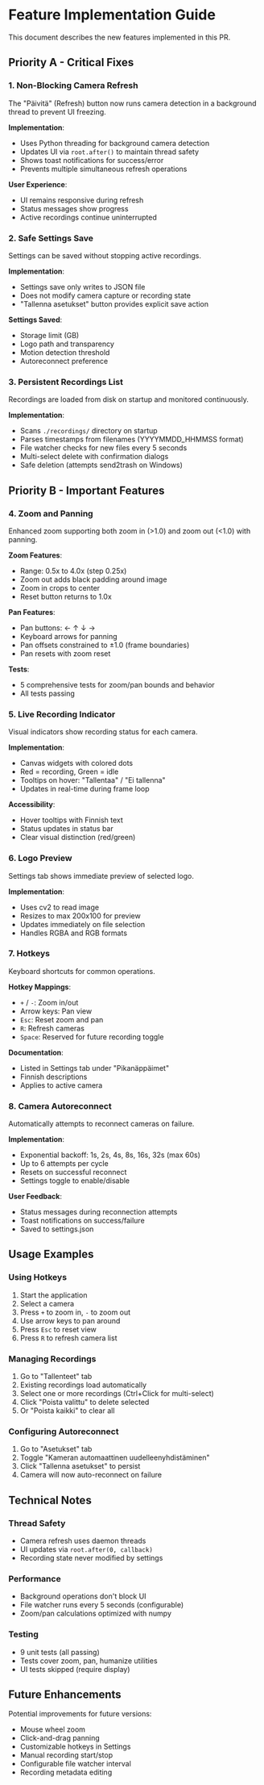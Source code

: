 # Feature Implementation Guide

This document describes the new features implemented in this PR.

## Priority A - Critical Fixes

### 1. Non-Blocking Camera Refresh
The "Päivitä" (Refresh) button now runs camera detection in a background thread to prevent UI freezing.

**Implementation**:
- Uses Python threading for background camera detection
- Updates UI via `root.after()` to maintain thread safety
- Shows toast notifications for success/error
- Prevents multiple simultaneous refresh operations

**User Experience**:
- UI remains responsive during refresh
- Status messages show progress
- Active recordings continue uninterrupted

### 2. Safe Settings Save
Settings can be saved without stopping active recordings.

**Implementation**:
- Settings save only writes to JSON file
- Does not modify camera capture or recording state
- "Tallenna asetukset" button provides explicit save action

**Settings Saved**:
- Storage limit (GB)
- Logo path and transparency
- Motion detection threshold
- Autoreconnect preference

### 3. Persistent Recordings List
Recordings are loaded from disk on startup and monitored continuously.

**Implementation**:
- Scans `./recordings/` directory on startup
- Parses timestamps from filenames (YYYYMMDD_HHMMSS format)
- File watcher checks for new files every 5 seconds
- Multi-select delete with confirmation dialogs
- Safe deletion (attempts send2trash on Windows)

## Priority B - Important Features

### 4. Zoom and Panning
Enhanced zoom supporting both zoom in (>1.0) and zoom out (<1.0) with panning.

**Zoom Features**:
- Range: 0.5x to 4.0x (step 0.25x)
- Zoom out adds black padding around image
- Zoom in crops to center
- Reset button returns to 1.0x

**Pan Features**:
- Pan buttons: ← ↑ ↓ →
- Keyboard arrows for panning
- Pan offsets constrained to ±1.0 (frame boundaries)
- Pan resets with zoom reset

**Tests**:
- 5 comprehensive tests for zoom/pan bounds and behavior
- All tests passing

### 5. Live Recording Indicator
Visual indicators show recording status for each camera.

**Implementation**:
- Canvas widgets with colored dots
- Red = recording, Green = idle
- Tooltips on hover: "Tallentaa" / "Ei tallenna"
- Updates in real-time during frame loop

**Accessibility**:
- Hover tooltips with Finnish text
- Status updates in status bar
- Clear visual distinction (red/green)

### 6. Logo Preview
Settings tab shows immediate preview of selected logo.

**Implementation**:
- Uses cv2 to read image
- Resizes to max 200x100 for preview
- Updates immediately on file selection
- Handles RGBA and RGB formats

### 7. Hotkeys
Keyboard shortcuts for common operations.

**Hotkey Mappings**:
- `+` / `-`: Zoom in/out
- Arrow keys: Pan view
- `Esc`: Reset zoom and pan
- `R`: Refresh cameras
- `Space`: Reserved for future recording toggle

**Documentation**:
- Listed in Settings tab under "Pikanäppäimet"
- Finnish descriptions
- Applies to active camera

### 8. Camera Autoreconnect
Automatically attempts to reconnect cameras on failure.

**Implementation**:
- Exponential backoff: 1s, 2s, 4s, 8s, 16s, 32s (max 60s)
- Up to 6 attempts per cycle
- Resets on successful reconnect
- Settings toggle to enable/disable

**User Feedback**:
- Status messages during reconnection attempts
- Toast notifications on success/failure
- Saved to settings.json

## Usage Examples

### Using Hotkeys
1. Start the application
2. Select a camera
3. Press `+` to zoom in, `-` to zoom out
4. Use arrow keys to pan around
5. Press `Esc` to reset view
6. Press `R` to refresh camera list

### Managing Recordings
1. Go to "Tallenteet" tab
2. Existing recordings load automatically
3. Select one or more recordings (Ctrl+Click for multi-select)
4. Click "Poista valittu" to delete selected
5. Or "Poista kaikki" to clear all

### Configuring Autoreconnect
1. Go to "Asetukset" tab
2. Toggle "Kameran automaattinen uudelleenyhdistäminen"
3. Click "Tallenna asetukset" to persist
4. Camera will now auto-reconnect on failure

## Technical Notes

### Thread Safety
- Camera refresh uses daemon threads
- UI updates via `root.after(0, callback)`
- Recording state never modified by settings

### Performance
- Background operations don't block UI
- File watcher runs every 5 seconds (configurable)
- Zoom/pan calculations optimized with numpy

### Testing
- 9 unit tests (all passing)
- Tests cover zoom, pan, humanize utilities
- UI tests skipped (require display)

## Future Enhancements

Potential improvements for future versions:
- Mouse wheel zoom
- Click-and-drag panning
- Customizable hotkeys in Settings
- Manual recording start/stop
- Configurable file watcher interval
- Recording metadata editing
